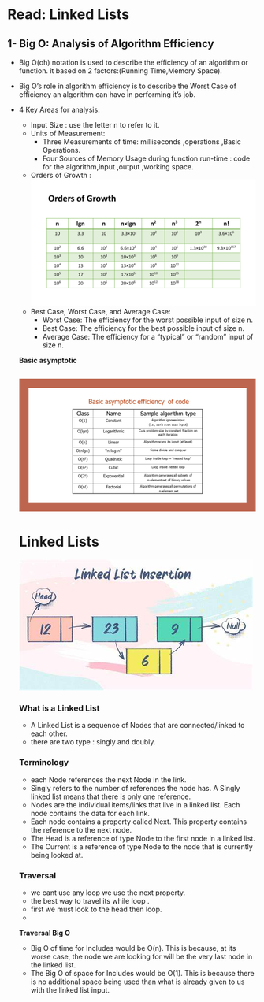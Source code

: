 # Read: Linked Lists
## 1- Big O: Analysis of Algorithm Efficiency
- Big O(oh) notation is used to describe the efficiency of an algorithm or function. it based on 2 factors:(Running Time,Memory Space).
- Big O’s role in algorithm efficiency is to describe the Worst Case of efficiency an algorithm can have in performing it’s job. 
- 4 Key Areas for analysis:
     * Input Size : use the letter n to refer to it.
     * Units of Measurement:
         * Three Measurements of time: milliseconds ,operations ,Basic Operations.
         * Four Sources of Memory Usage during function run-time : code for the algorithm,input ,output ,working space.
     * Orders of Growth : 
     ![](./img/OrdersOfGrowth.png)
     * Best Case, Worst Case, and Average Case:
        * Worst Case: The efficiency for the worst possible input of size n.
        * Best Case: The efficiency for the best possible input of size n.
        * Average Case: The efficiency for a “typical” or “random” input of size n.
   
    **Basic asymptotic**
    
    ![](./img/EfficiencyNotations.png)
    ---
    # Linked Lists
    
    ![](./img/LinkedList.jpg)
   ### What is a Linked List
    - A Linked List is a sequence of Nodes that are connected/linked to each other.
    - there are two type : singly and doubly.
    ### Terminology
    -  each Node references the next Node in the link.
    - Singly refers to the number of references the node has. A Singly linked list means that there is only one reference.
    - Nodes are the individual items/links that live in a linked list. Each node contains the data for each link.
    - Each node contains a property called Next. This property contains the reference to the next node.
    - The Head is a reference of type Node to the first node in a linked list.
    - The Current is a reference of type Node to the node that is currently being looked at.
   ### Traversal
     - we cant use any loop we use the next property.
     - the best way to travel its while loop .
     - first we must look to the head then loop.
     - 
    **Traversal Big O**
    - Big O of time for Includes would be O(n). This is because, at its worse case, the node we are looking for will be the very last node in the linked list.
    - The Big O of space for Includes would be O(1). This is because there is no additional space being used than what is already given to us with the linked list input.
  
    
        
